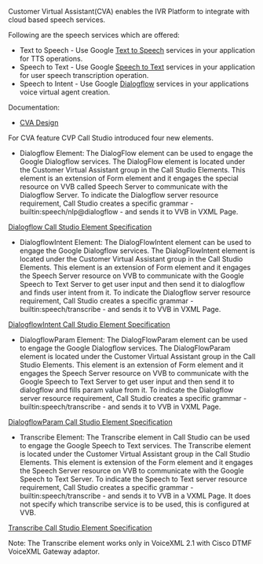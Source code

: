 Customer Virtual Assistant(CVA) enables the IVR Platform to integrate with cloud based speech services. 

Following are the speech services which are offered:
* Text to Speech - Use Google [Text to Speech](https://cloud.google.com/text-to-speech/) services in your application for TTS operations. 
* Speech to Text - Use Google [Speech to Text](https://cloud.google.com/speech-to-text/) services in your application for user speech transcription operation.
* Speech to Intent - Use Google [Dialogflow](https://dialogflow.com/docs) services in your applications voice virtual agent creation.

Documentation:
* [CVA Design](https://www.cisco.com/c/en/us/td/docs/voice_ip_comm/cust_contact/contact_center/icm_enterprise/icm_enterprise_12_5_1/design/guide/ucce_b_soldg-for-unified-cce-12_5/ucce_b_soldg-for-unified-cce-12_5_chapter_01000.html#concept_504D901FE4FB5DA0D6F0701E4BFC4CA3) 

For CVA feature CVP Call Studio introduced four new elements.

* Dialogflow Element: The DialogFlow element can be used to engage the Google Dialogflow services. 
The DialogFlow element is located under the Customer Virtual Assistant group in the Call Studio Elements. 
This element is an extension of Form element and it engages the special resource on VVB called Speech Server to communicate with the Dialogflow Server. 
To indicate the Dialogflow server resource requirement, Call Studio creates a specific grammar - builtin:speech/nlp@dialogflow - and sends it to VVB in VXML Page.

[Dialogflow Call Studio Element Specification](https://www.cisco.com/c/en/us/td/docs/voice_ip_comm/cust_contact/contact_center/customer_voice_portal/cvp_12_5/reference/guide/ccvp_b_1251-element-specification-guide-cvp/ccvp_b_1251-element-specification-guide-cvp_chapter_0111001.html)

* DialogflowIntent Element: The DialogFlowIntent element can be used to engage the Google Dialogflow services. The DialogFlowIntent element is located under the Customer Virtual Assistant group in the Call Studio Elements. 
This element is an extension of Form element and it engages the Speech Server resource on VVB to communicate with the Google Speech to Text Server to get user input and then send it to dialogflow and finds user intent from it. 
To indicate the Dialogflow server resource requirement, Call Studio creates a specific grammar - builtin:speech/transcribe - and sends it to VVB in VXML Page.

[DialogflowIntent Call Studio Element Specification](https://www.cisco.com/c/en/us/td/docs/voice_ip_comm/cust_contact/contact_center/customer_voice_portal/cvp_12_5/reference/guide/ccvp_b_1251-element-specification-guide-cvp/ccvp_b_1251-element-specification-guide-cvp_chapter_0111011.html)

* DialogflowParam Element: The DialogFlowParam element can be used to engage the Google Dialogflow services. The DialogFlowParam element is located under the Customer Virtual Assistant group in the Call Studio Elements. 
This element is an extension of Form element and it engages the Speech Server resource on VVB to communicate with the Google Speech to Text Server to get user input and then send it to dialogflow and fills param value from it. 
To indicate the Dialogflow server resource requirement, Call Studio creates a specific grammar - builtin:speech/transcribe - and sends it to VVB in VXML Page.

[DialogflowParam Call Studio Element Specification](https://www.cisco.com/c/en/us/td/docs/voice_ip_comm/cust_contact/contact_center/customer_voice_portal/cvp_12_5/reference/guide/ccvp_b_1251-element-specification-guide-cvp/ccvp_b_1251-element-specification-guide-cvp_chapter_0111100.html)

* Transcribe Element: The Transcribe element in Call Studio can be used to engage the Google Speech to Text services. 
The Transcribe element is located under the Customer Virtual Assistant group in the Call Studio Elements. 
This element is extension of the Form element and it engages the Speech Server resource on VVB to communicate with the Google Speech to Text Server. 
To indicate the Speech to Text server resource requirement, Call Studio creates a specific grammar - builtin:speech/transcribe - and sends it to VVB in a VXML Page. 
It does not specify which transcribe service is to be used, this is configured at VVB.

[Transcribe Call Studio Element Specification](https://www.cisco.com/c/en/us/td/docs/voice_ip_comm/cust_contact/contact_center/customer_voice_portal/cvp_12_5/reference/guide/ccvp_b_1251-element-specification-guide-cvp/ccvp_b_1251-element-specification-guide-cvp_chapter_0111010.html)

Note: The Transcribe element works only in VoiceXML 2.1 with Cisco DTMF VoiceXML Gateway adaptor.
